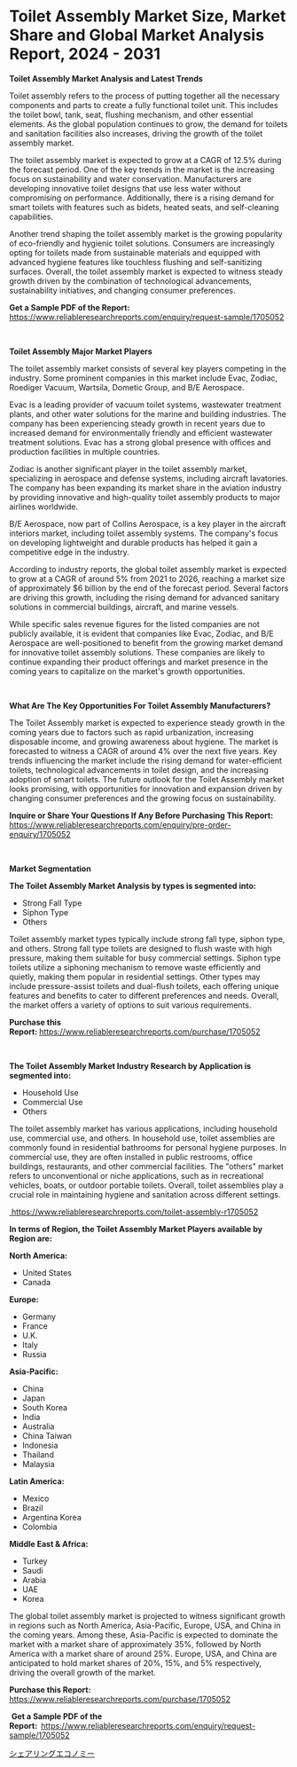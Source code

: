 <p><h1>Toilet Assembly Market Size, Market Share and Global Market Analysis Report, 2024 - 2031</h1></p><p><strong>Toilet Assembly Market Analysis and Latest Trends</strong></p>
<p><p>Toilet assembly refers to the process of putting together all the necessary components and parts to create a fully functional toilet unit. This includes the toilet bowl, tank, seat, flushing mechanism, and other essential elements. As the global population continues to grow, the demand for toilets and sanitation facilities also increases, driving the growth of the toilet assembly market.</p><p>The toilet assembly market is expected to grow at a CAGR of 12.5% during the forecast period. One of the key trends in the market is the increasing focus on sustainability and water conservation. Manufacturers are developing innovative toilet designs that use less water without compromising on performance. Additionally, there is a rising demand for smart toilets with features such as bidets, heated seats, and self-cleaning capabilities.</p><p>Another trend shaping the toilet assembly market is the growing popularity of eco-friendly and hygienic toilet solutions. Consumers are increasingly opting for toilets made from sustainable materials and equipped with advanced hygiene features like touchless flushing and self-sanitizing surfaces. Overall, the toilet assembly market is expected to witness steady growth driven by the combination of technological advancements, sustainability initiatives, and changing consumer preferences.</p></p>
<p><strong>Get a Sample PDF of the Report:&nbsp;</strong> <a href="https://www.reliableresearchreports.com/enquiry/request-sample/1705052">https://www.reliableresearchreports.com/enquiry/request-sample/1705052</a></p>
<p>&nbsp;</p>
<p><strong>Toilet Assembly Major Market Players</strong></p>
<p><p>The toilet assembly market consists of several key players competing in the industry. Some prominent companies in this market include Evac, Zodiac, Roediger Vacuum, Wartsila, Dometic Group, and B/E Aerospace.</p><p>Evac is a leading provider of vacuum toilet systems, wastewater treatment plants, and other water solutions for the marine and building industries. The company has been experiencing steady growth in recent years due to increased demand for environmentally friendly and efficient wastewater treatment solutions. Evac has a strong global presence with offices and production facilities in multiple countries.</p><p>Zodiac is another significant player in the toilet assembly market, specializing in aerospace and defense systems, including aircraft lavatories. The company has been expanding its market share in the aviation industry by providing innovative and high-quality toilet assembly products to major airlines worldwide.</p><p>B/E Aerospace, now part of Collins Aerospace, is a key player in the aircraft interiors market, including toilet assembly systems. The company's focus on developing lightweight and durable products has helped it gain a competitive edge in the industry.</p><p>According to industry reports, the global toilet assembly market is expected to grow at a CAGR of around 5% from 2021 to 2026, reaching a market size of approximately $6 billion by the end of the forecast period. Several factors are driving this growth, including the rising demand for advanced sanitary solutions in commercial buildings, aircraft, and marine vessels.</p><p>While specific sales revenue figures for the listed companies are not publicly available, it is evident that companies like Evac, Zodiac, and B/E Aerospace are well-positioned to benefit from the growing market demand for innovative toilet assembly solutions. These companies are likely to continue expanding their product offerings and market presence in the coming years to capitalize on the market's growth opportunities.</p></p>
<p>&nbsp;</p>
<p><strong>What Are The Key Opportunities For Toilet Assembly Manufacturers?</strong></p>
<p><p>The Toilet Assembly market is expected to experience steady growth in the coming years due to factors such as rapid urbanization, increasing disposable income, and growing awareness about hygiene. The market is forecasted to witness a CAGR of around 4% over the next five years. Key trends influencing the market include the rising demand for water-efficient toilets, technological advancements in toilet design, and the increasing adoption of smart toilets. The future outlook for the Toilet Assembly market looks promising, with opportunities for innovation and expansion driven by changing consumer preferences and the growing focus on sustainability.</p></p>
<p><strong>Inquire or Share Your Questions If Any Before Purchasing This Report:</strong> <a href="https://www.reliableresearchreports.com/enquiry/pre-order-enquiry/1705052">https://www.reliableresearchreports.com/enquiry/pre-order-enquiry/1705052</a></p>
<p>&nbsp;</p>
<p><strong>Market Segmentation</strong></p>
<p><strong>The Toilet Assembly Market Analysis by types is segmented into:</strong></p>
<p><ul><li>Strong Fall Type</li><li>Siphon Type</li><li>Others</li></ul></p>
<p><p>Toilet assembly market types typically include strong fall type, siphon type, and others. Strong fall type toilets are designed to flush waste with high pressure, making them suitable for busy commercial settings. Siphon type toilets utilize a siphoning mechanism to remove waste efficiently and quietly, making them popular in residential settings. Other types may include pressure-assist toilets and dual-flush toilets, each offering unique features and benefits to cater to different preferences and needs. Overall, the market offers a variety of options to suit various requirements.</p></p>
<p><strong>Purchase this Report:&nbsp;</strong><a href="https://www.reliableresearchreports.com/purchase/1705052">https://www.reliableresearchreports.com/purchase/1705052</a></p>
<p>&nbsp;</p>
<p><strong>The Toilet Assembly Market Industry Research by Application is segmented into:</strong></p>
<p><ul><li>Household Use</li><li>Commercial Use</li><li>Others</li></ul></p>
<p><p>The toilet assembly market has various applications, including household use, commercial use, and others. In household use, toilet assemblies are commonly found in residential bathrooms for personal hygiene purposes. In commercial use, they are often installed in public restrooms, office buildings, restaurants, and other commercial facilities. The "others" market refers to unconventional or niche applications, such as in recreational vehicles, boats, or outdoor portable toilets. Overall, toilet assemblies play a crucial role in maintaining hygiene and sanitation across different settings.</p></p>
<p><a href="https://www.reliableresearchreports.com/toilet-assembly-r1705052">&nbsp;https://www.reliableresearchreports.com/toilet-assembly-r1705052</a></p>
<p><strong>In terms of Region, the Toilet Assembly Market Players available by Region are:</strong></p>
<p>
    <p> <strong> North America: </strong>
        <ul>
            <li>United States</li>
            <li>Canada</li>
        </ul>
        </p> 
    <p> <strong> Europe: </strong>
        <ul>
            <li>Germany</li>
            <li>France</li>
            <li>U.K.</li>
            <li>Italy</li>
            <li>Russia</li>
        </ul>
        </p> 
    <p> <strong> Asia-Pacific: </strong>
        <ul>
            <li>China</li>
            <li>Japan</li>
            <li>South Korea</li>
            <li>India</li>
            <li>Australia</li>
            <li>China Taiwan</li>
            <li>Indonesia</li>
            <li>Thailand</li>
            <li>Malaysia</li>
        </ul>
        </p> 
    <p> <strong> Latin America: </strong>
        <ul>
            <li>Mexico</li>
            <li>Brazil</li>
            <li>Argentina Korea</li>
            <li>Colombia</li>
        </ul>
        </p> 
    <p> <strong> Middle East & Africa: </strong>
        <ul>
            <li>Turkey</li>
            <li>Saudi</li>
            <li>Arabia</li>
            <li>UAE</li>
            <li>Korea</li>
        </ul>
    </p>
    </p>
<p><p>The global toilet assembly market is projected to witness significant growth in regions such as North America, Asia-Pacific, Europe, USA, and China in the coming years. Among these, Asia-Pacific is expected to dominate the market with a market share of approximately 35%, followed by North America with a market share of around 25%. Europe, USA, and China are anticipated to hold market shares of 20%, 15%, and 5% respectively, driving the overall growth of the market.</p></p>
<p><strong>Purchase this Report: </strong><a href="https://www.reliableresearchreports.com/purchase/1705052">https://www.reliableresearchreports.com/purchase/1705052</a></p>
<p>&nbsp;<strong>Get a Sample PDF of the Report:&nbsp;&nbsp;</strong><a href="https://www.reliableresearchreports.com/enquiry/request-sample/1705052">https://www.reliableresearchreports.com/enquiry/request-sample/1705052</a></p>
<p><strong></strong></p>
<p><p><a href="https://github.com/ddwcuskozol07187/Market-Research-Report-List-3/blob/main/4724517184598.md">シェアリングエコノミー</a></p></p>